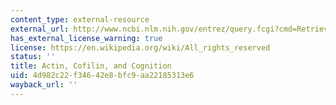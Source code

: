 ```yaml
---
content_type: external-resource
external_url: http://www.ncbi.nlm.nih.gov/entrez/query.fcgi?cmd=Retrieve&db=PubMed&dopt=Citation&list_uids=9655388
has_external_license_warning: true
license: https://en.wikipedia.org/wiki/All_rights_reserved
status: ''
title: Actin, Cofilin, and Cognition
uid: 4d982c22-f346-42e8-bfc9-aa22185313e6
wayback_url: ''
---
```

